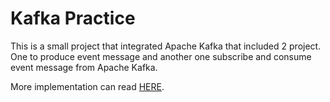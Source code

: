 # Kafka Practice
This is a small project that integrated Apache Kafka that included 2 project. One to produce event message and another one subscribe and consume event message from Apache Kafka.

More implementation can read [HERE](https://firstwan.github.io/posts/elastic-server-from-scratch/).
